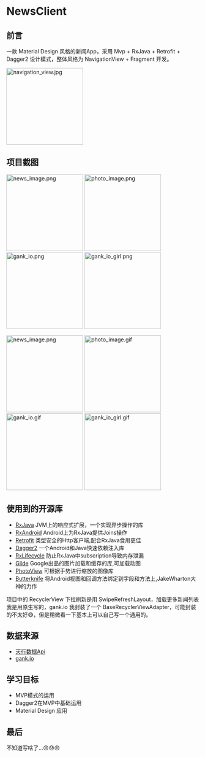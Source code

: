 # NewsClient

[1]:https://github.com/ReactiveX/RxJava
[2]:https://github.com/ReactiveX/RxAndroid
[3]:https://github.com/square/retrofit
[4]:https://github.com/google/dagger
[5]:https://github.com/trello/RxLifecycle
[6]:https://github.com/bumptech/glide
[7]:https://github.com/chrisbanes/PhotoView
[8]:https://github.com/JakeWharton/butterknife

## 前言
一款 Material Design 风格的新闻App，采用 Mvp + RxJava + Retrofit + Dagger2 设计模式，整体风格为  NavigationView + Fragment 开发。

<img src="https://github.com/wz1509/NewsClient/blob/master/image/client_%20navigation_view.jpg?raw=true" width="200" hight="356" alt="navigation_view.jpg" title="navigation_view.jpg" />

## 项目截图
<img src="https://github.com/wz1509/NewsClient/blob/master/image/news_image.png?raw=true" width="200" hight="356" alt="news_image.png" title="news_image.png" />  <img src="https://github.com/wz1509/NewsClient/blob/master/image/photo_image.png?raw=true" width="200" hight="356" alt="photo_image.png" title="photo_image.png" /> <img src="https://github.com/wz1509/NewsClient/blob/master/image/gank_io.png?raw=true" width="200" hight="356" alt="gank_io.png" title="gank_io.png" />  <img src="https://github.com/wz1509/NewsClient/blob/master/image/gank_io_girl.png?raw=true" width="200" hight="356" alt="gank_io_girl.png" title="gank_io_girl.png" />

<img src="https://github.com/wz1509/NewsClient/blob/master/image/news_image.gif?raw=true" width="200" hight="356" alt="news_image.png" title="news_image.png" />  <img src="https://github.com/wz1509/NewsClient/blob/master/image/photo_image.gif?raw=true" width="200" hight="356" alt="photo_image.gif" title="photo_image.gif" /> <img src="https://github.com/wz1509/NewsClient/blob/master/image/gank_io.gif?raw=true" width="200" hight="356" alt="gank_io.gif" title="gank_io.gif" />  <img src="https://github.com/wz1509/NewsClient/blob/master/image/gank_io_girl.gif?raw=true" width="200" hight="356" alt="gank_io_girl.gif" title="gank_io_girl.gif" />

## 使用到的开源库
- [RxJava][1]        JVM上的响应式扩展，一个实现异步操作的库
- [RxAndroid][2]   Android上为RxJava提供Joins操作
- [Retrofit][3]        类型安全的Http客户端,配合RxJava食用更佳
- [Dagger2][4]      一个Android和Java快速依赖注入库
- [RxLifecycle][5] 防止RxJava中subscription导致内存泄漏
- [Glide][6]           Google出品的图片加载和缓存的库,可加载动图
- [PhotoView][7]  可根据手势进行缩放的图像库
- [Butterknife][8] 将Android视图和回调方法绑定到字段和方法上,JakeWharton大神的力作

项目中的 RecyclerView 下拉刷新是用 SwipeRefreshLayout，加载更多新闻列表我是用原生写的，gank.io 我封装了一个 BaseRecyclerViewAdapter，可能封装的不太好😅，但是稍微看一下基本上可以自己写一个通用的。

## 数据来源
- [天行数据Api](https://www.tianapi.com/)
- [gank.io](http://gank.io/api)

## 学习目标
- MVP模式的运用
- Dagger2在MVP中基础运用
- Material Design 应用

## 最后
不知道写啥了...😓😓😓


